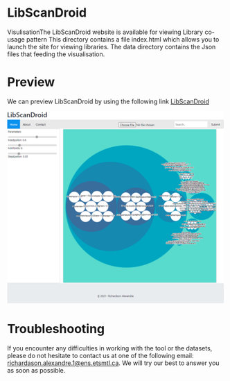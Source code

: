 # LibScanDroid
VisulisationThe
 LibScanDroid website is available for viewing Library co-usage pattern
 This directory contains a file index.html which allows you to launch the site for viewing libraries. The data directory contains the Json files that feeding the visualisation. 
 # Preview
 We can preview LibScanDroid by using the following link [LibScanDroid](https://alexingfds.github.io/visualisation/index.html)
 <p align="left">
<img src="home.png" width="500">
</p>

# Troubleshooting
If you encounter any difficulties in working with the tool or the datasets, please do not hesitate to contact us at one of the following email:  richardason.alexandre.1@ens.etsmtl.ca. We will try our best to answer you as soon as possible.